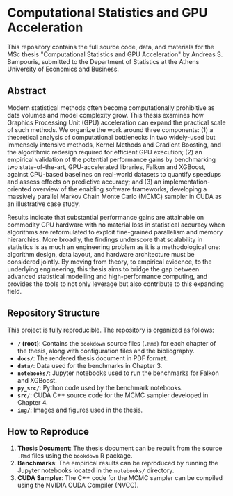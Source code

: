# Computational Statistics and GPU Acceleration

This repository contains the full source code, data, and materials for the MSc thesis "Computational Statistics and GPU Acceleration" by Andreas S. Bampouris, submitted to the Department of Statistics at the Athens University of Economics and Business.

## Abstract

Modern statistical methods often become computationally prohibitive as data volumes and model complexity grow. This thesis examines how Graphics Processing Unit (GPU) acceleration can expand the practical scale of such methods. We organize the work around three components: (1) a theoretical analysis of computational bottlenecks in two widely-used but immensely intensive methods, Kernel Methods and Gradient Boosting, and the algorithmic redesign required for efficient GPU execution; (2) an empirical validation of the potential performance gains by benchmarking two state-of-the-art, GPU-accelerated libraries, Falkon and XGBoost, against CPU-based baselines on real-world datasets to quantify speedups and assess effects on predictive accuracy; and (3) an implementation-oriented overview of the enabling software frameworks, developing a massively parallel Markov Chain Monte Carlo (MCMC) sampler in CUDA as an illustrative case study.

Results indicate that substantial performance gains are attainable on commodity GPU hardware with no material loss in statistical accuracy when algorithms are reformulated to exploit fine-grained parallelism and memory hierarchies. More broadly, the findings underscore that scalability in statistics is as much an engineering problem as it is a methodological one: algorithm design, data layout, and hardware architecture must be considered jointly. By moving from theory, to empirical evidence, to the underlying engineering, this thesis aims to bridge the gap between advanced statistical modelling and high-performance computing, and provides the tools to not only leverage but also contribute to this expanding field.

## Repository Structure

This project is fully reproducible. The repository is organized as follows:

- **`/` (root)**: Contains the `bookdown` source files (`.Rmd`) for each chapter of the thesis, along with configuration files and the bibliography.
- **`docs/`**: The rendered thesis document in PDF format.
- **`data/`**: Data used for the benchmarks in Chapter 3.
- **`notebooks/`**: Jupyter notebooks used to run the benchmarks for Falkon and XGBoost.
- **`py_src/`**: Python code used by the benchmark notebooks.
- **`src/`**: CUDA C++ source code for the MCMC sampler developed in Chapter 4.
- **`img/`**: Images and figures used in the thesis.

## How to Reproduce

1.  **Thesis Document**: The thesis document can be rebuilt from the source `.Rmd` files using the `bookdown` R package.
2.  **Benchmarks**: The empirical results can be reproduced by running the Jupyter notebooks located in the `notebooks/` directory.
3.  **CUDA Sampler**: The C++ code for the MCMC sampler can be compiled using the NVIDIA CUDA Compiler (NVCC).

